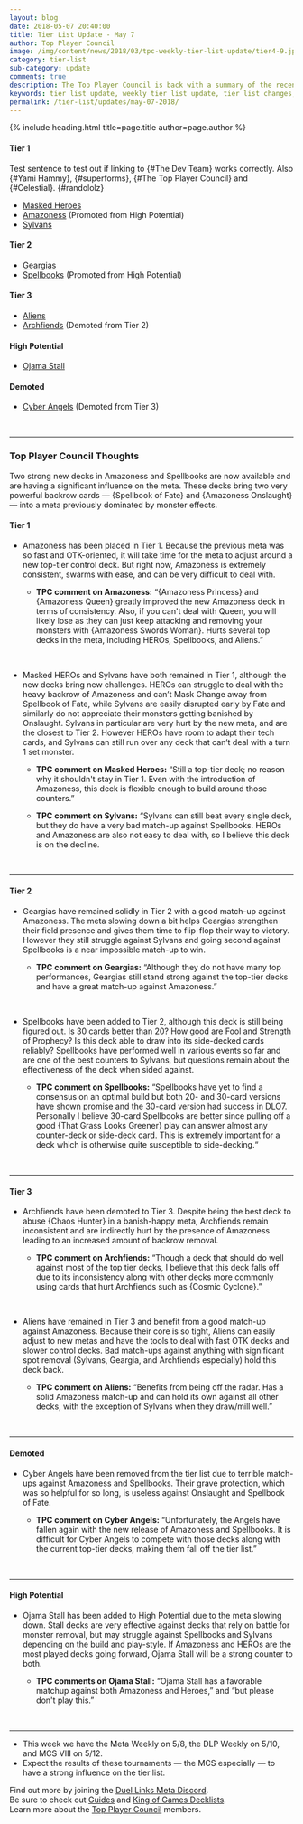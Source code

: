 ```yaml
---
layout: blog
date: 2018-05-07 20:40:00
title: Tier List Update - May 7
author: Top Player Council
image: /img/content/news/2018/03/tpc-weekly-tier-list-update/tier4-9.jpg
category: tier-list
sub-category: update
comments: true
description: The Top Player Council is back with a summary of the recent tier list update. Check out their decisions and reasoning to stay relevant in the current meta. This update includes changes to Archfiends, Amazoness, Spellbooks, Ojama Stall and Cyber Angels.
keywords: tier list update, weekly tier list update, tier list changes, buffs, nerfs, may 7 2018
permalink: /tier-list/updates/may-07-2018/
---
```


{% include heading.html title=page.title author=page.author %}

#### Tier 1

Test sentence to test out if linking to {#The Dev Team} works correctly. Also {#Yami Hammy}, {#superforms}, {#The Top Player Council} and {#Celestial}. {#randololz}

- [Masked Heroes](/tier-list/deck-types/masked-heroes)
- [Amazoness](/tier-list/deck-types/amazoness) (Promoted from High Potential)  
- [Sylvans](/tier-list/deck-types/sylvans/)  

#### Tier 2
- [Geargias](/tier-list/deck-types/geargias) 
- [Spellbooks]() (Promoted from High Potential)  

#### Tier 3
- [Aliens](/tier-list/deck-types/aliens/)  
- [Archfiends](/tier-list/deck-types/archfiends/) (Demoted from Tier 2)

#### High Potential
- [Ojama Stall]()

#### Demoted
- [Cyber Angels](/tier-list/deck-types/cyber-angels/) (Demoted from Tier 3)

<br>

---

### Top Player Council Thoughts
Two strong new decks in Amazoness and Spellbooks are now available and are having a significant influence on the meta. These decks bring two very powerful backrow cards — {Spellbook of Fate} and {Amazoness Onslaught} — into a meta previously dominated by monster effects.
<br>

#### Tier 1  
 
* Amazoness has been placed in Tier 1. Because the previous meta was so fast and OTK-oriented, it will take time for the meta to adjust around a new top-tier control deck. But right now, Amazoness is extremely consistent, swarms with ease, and can be very difficult to deal with.  
    
    * **TPC comment on Amazoness:** “{Amazoness Princess} and {Amazoness Queen} greatly improved the new Amazoness deck in terms of consistency. Also, if you can't deal with Queen, you will likely lose as they can just keep attacking and removing your monsters with {Amazoness Swords Woman}. Hurts several top decks in the meta, including HEROs, Spellbooks, and Aliens.”  
<br>

* Masked HEROs and Sylvans have both remained in Tier 1, although the new decks bring new challenges. HEROs can struggle to deal with the heavy backrow of Amazoness and can’t Mask Change away from Spellbook of Fate, while Sylvans are easily disrupted early by Fate and similarly do not appreciate their monsters getting banished by Onslaught. Sylvans in particular are very hurt by the new meta, and are the closest to Tier 2. However HEROs have room to adapt their tech cards, and Sylvans can still run over any deck that can’t deal with a turn 1 set monster. 

    * **TPC comment on Masked Heroes:** “Still a top-tier deck; no reason why it shouldn't stay in Tier 1. Even with the introduction of Amazoness, this deck is flexible enough to build around those counters.”  

    * **TPC comment on Sylvans:** “Sylvans can still beat every single deck, but they do have a very bad match-up against Spellbooks. HEROs and Amazoness are also not easy to deal with, so I believe this deck is on the decline.  
<br>

---

#### Tier 2  

* Geargias have remained solidly in Tier 2 with a good match-up against Amazoness. The meta slowing down a bit helps Geargias strengthen their field presence and gives them time to flip-flop their way to victory. However they still struggle against Sylvans and going second against Spellbooks is a near impossible match-up to win.  

    * **TPC comment on Geargias:** “Although they do not have many top performances, Geargias still stand strong against the top-tier decks and have a great match-up against Amazoness.” 
<br>  

* Spellbooks have been added to Tier 2, although this deck is still being figured out. Is 30 cards better than 20? How good are Fool and Strength of Prophecy? Is this deck able to draw into its side-decked cards reliably? Spellbooks have performed well in various events so far and are one of the best counters to Sylvans, but questions remain about the effectiveness of the deck when sided against.

    * **TPC comment on Spellbooks:** “Spellbooks have yet to find a consensus on an optimal build but both 20- and 30-card versions have shown promise and the 30-card version had success in DLO7. Personally I believe 30-card Spellbooks are better since pulling off a good {That Grass Looks Greener} play can answer almost any counter-deck or side-deck card. This is extremely important for a deck which is otherwise quite susceptible to side-decking.“  
<br>

---

#### Tier 3  

* Archfiends have been demoted to Tier 3. Despite being the best deck to abuse {Chaos Hunter} in a banish-happy meta, Archfiends remain inconsistent and are indirectly hurt by the presence of Amazoness leading to an increased amount of backrow removal.  

    * **TPC comment on Archfiends:** “Though a deck that should do well against most of the top tier decks, I believe that this deck falls off due to its inconsistency along with other decks more commonly using cards that hurt Archfiends such as {Cosmic Cyclone}.”  
<br>

* Aliens have remained in Tier 3 and benefit from a good match-up against Amazoness. Because their core is so tight, Aliens can easily adjust to new metas and have the tools to deal with fast OTK decks and slower control decks. Bad match-ups against anything with significant spot removal (Sylvans, Geargia, and Archfiends especially) hold this deck back.  

    * **TPC comment on Aliens:** “Benefits from being off the radar. Has a solid Amazoness match-up and can hold its own against all other decks, with the exception of Sylvans when they draw/mill well.”  
<br>

---

#### Demoted 

* Cyber Angels have been removed from the tier list due to terrible match-ups against Amazoness and Spellbooks. Their grave protection, which was so helpful for so long, is useless against Onslaught and Spellbook of Fate.  

    * **TPC comment on Cyber Angels:** “Unfortunately, the Angels have fallen again with the new release of Amazoness and Spellbooks. It is difficult for Cyber Angels to compete with those decks along with the current top-tier decks, making them fall off the tier list.”  
<br>

---

#### High Potential

* Ojama Stall has been added to High Potential due to the meta slowing down. Stall decks are very effective against decks that rely on battle for monster removal, but may struggle against Spellbooks and Sylvans depending on the build and play-style. If Amazoness and HEROs are the most played decks going forward, Ojama Stall will be a strong counter to both.  

    * **TPC comments on Ojama Stall:** “Ojama Stall has a favorable matchup against both Amazoness and Heroes,” and “but please don't play this.”  
<br>

---
* This week we have the Meta Weekly on 5/8, the DLP Weekly on 5/10, and MCS VIII on 5/12.  
* Expect the results of these tournaments — the MCS especially — to have a strong influence on the tier list.  

Find out more by joining the [Duel Links Meta Discord](/discord/).  
Be sure to check out [Guides](/guides/) and [King of Games Decklists](/top-decks/).  
Learn more about the [Top Player Council](/top-player-council/) members.   

